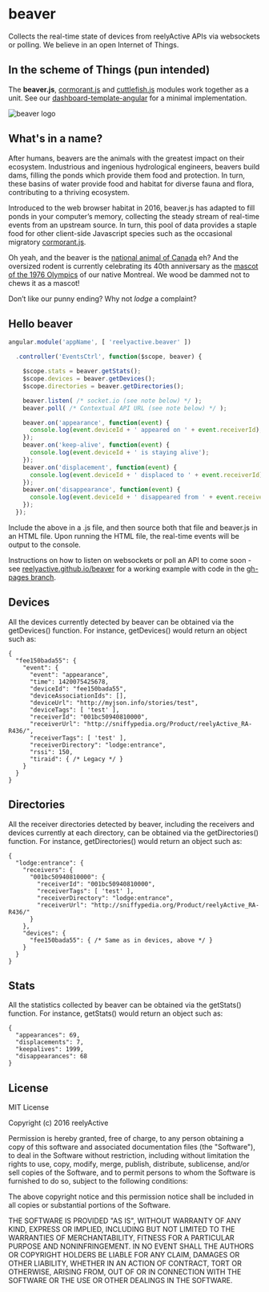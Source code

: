beaver
======

Collects the real-time state of devices from reelyActive APIs via websockets or polling. We believe in an open Internet of Things.


In the scheme of Things (pun intended)
--------------------------------------

The __beaver.js__, [cormorant.js](https://github.com/reelyactive/cormorant) and [cuttlefish.js](https://github.com/reelyactive/cuttlefish) modules work together as a unit.  See our [dashboard-template-angular](https://github.com/reelyactive/dashboard-template-angular) for a minimal implementation.


![beaver logo](https://reelyactive.github.io/beaver/images/beaver-bubble.png)


What's in a name?
-----------------

After humans, beavers are the animals with the greatest impact on their ecosystem.  Industrious and ingenious hydrological engineers, beavers build dams, filling the ponds which provide them food and protection.  In turn, these basins of water provide food and habitat for diverse fauna and flora, contributing to a thriving ecosystem.

Introduced to the web browser habitat in 2016, beaver.js has adapted to fill ponds in your computer’s memory, collecting the steady stream of real-time events from an upstream source.  In turn, this pool of data provides a staple food for other client-side Javascript species such as the occasional migratory [cormorant.js](https://github.com/reelyactive/cormorant).

Oh yeah, and the beaver is the [national animal of Canada](https://en.wikipedia.org/wiki/National_symbols_of_Canada) eh?  And the oversized rodent is currently celebrating its 40th anniversary as the [mascot of the 1976 Olympics](https://en.wikipedia.org/wiki/Amik) of our native Montreal.  We wood be dammed not to chews it as a mascot!

Don’t like our punny ending?  Why not _lodge_ a complaint?


Hello beaver
------------

```javascript
angular.module('appName', [ 'reelyactive.beaver' ])

  .controller('EventsCtrl', function($scope, beaver) {

    $scope.stats = beaver.getStats();
    $scope.devices = beaver.getDevices();
    $scope.directories = beaver.getDirectories();

    beaver.listen( /* socket.io (see note below) */ );
    beaver.poll( /* Contextual API URL (see note below) */ );

    beaver.on('appearance', function(event) {
      console.log(event.deviceId + ' appeared on ' + event.receiverId);
    });
    beaver.on('keep-alive', function(event) {
      console.log(event.deviceId + ' is staying alive');
    });
    beaver.on('displacement', function(event) {
      console.log(event.deviceId + ' displaced to ' + event.receiverId);
    });
    beaver.on('disappearance', function(event) {
      console.log(event.deviceId + ' disappeared from ' + event.receiverId);
    });
  });
```

Include the above in a .js file, and then source both that file and beaver.js in an HTML file.  Upon running the HTML file, the real-time events will be output to the console.

Instructions on how to listen on websockets or poll an API to come soon - see [reelyactive.github.io/beaver](https://reelyactive.github.io/beaver/) for a working example with code in the [gh-pages branch](https://github.com/reelyactive/beaver/tree/gh-pages).


Devices
-------

All the devices currently detected by beaver can be obtained via the getDevices() function.  For instance, getDevices() would return an object such as:

    {
      "fee150bada55": {
        "event": {
          "event": "appearance",
          "time": 1420075425678,
          "deviceId": "fee150bada55",
          "deviceAssociationIds": [],
          "deviceUrl": "http://myjson.info/stories/test",
          "deviceTags": [ 'test' ],
          "receiverId": "001bc50940810000",
          "receiverUrl": "http://sniffypedia.org/Product/reelyActive_RA-R436/",
          "receiverTags": [ 'test' ],
          "receiverDirectory": "lodge:entrance",
          "rssi": 150,
          "tiraid": { /* Legacy */ }
        }
      }
    }


Directories
-----------

All the receiver directories detected by beaver, including the receivers and devices currently at each directory, can be obtained via the getDirectories() function.  For instance, getDirectories() would return an object such as:

    {
      "lodge:entrance": {
        "receivers": {
          "001bc50940810000": {
            "receiverId": "001bc50940810000",
            "receiverTags": [ 'test' ],
            "receiverDirectory": "lodge:entrance",
            "receiverUrl": "http://sniffypedia.org/Product/reelyActive_RA-R436/"
          }
        },
        "devices": {
          "fee150bada55": { /* Same as in devices, above */ }
        }
      }
    }


Stats
-----

All the statistics collected by beaver can be obtained via the getStats() function.  For instance, getStats() would return an object such as:

    {
      "appearances": 69,
      "displacements": 7,
      "keepalives": 1999,
      "disappearances": 68
    }



License
-------

MIT License

Copyright (c) 2016 reelyActive

Permission is hereby granted, free of charge, to any person obtaining a copy of this software and associated documentation files (the "Software"), to deal in the Software without restriction, including without limitation the rights to use, copy, modify, merge, publish, distribute, sublicense, and/or sell copies of the Software, and to permit persons to whom the Software is furnished to do so, subject to the following conditions:

The above copyright notice and this permission notice shall be included in all copies or substantial portions of the Software.

THE SOFTWARE IS PROVIDED "AS IS", WITHOUT WARRANTY OF ANY KIND, EXPRESS OR
IMPLIED, INCLUDING BUT NOT LIMITED TO THE WARRANTIES OF MERCHANTABILITY,
FITNESS FOR A PARTICULAR PURPOSE AND NONINFRINGEMENT. IN NO EVENT SHALL THE
AUTHORS OR COPYRIGHT HOLDERS BE LIABLE FOR ANY CLAIM, DAMAGES OR OTHER
LIABILITY, WHETHER IN AN ACTION OF CONTRACT, TORT OR OTHERWISE, ARISING FROM,
OUT OF OR IN CONNECTION WITH THE SOFTWARE OR THE USE OR OTHER DEALINGS IN
THE SOFTWARE.
